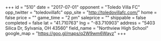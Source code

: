 +++
id = "510"
date = "2017-07-01"
opponent = "Toledo Villa FC"
opp_twitter = "toledovillafc"
opp_site = "http://toledovillafc.com/"
home = false
price = ""
game_time = "2 pm"
saleprice = ""
shippable = false
completed = false
lat = "41.710763"
lng = "-83.710903"
address = "5403 Silica Dr, Sylvania, OH 43560"
field_name = "Northview High School"
google_map = "https://goo.gl/maps/q2W9wm6Wayz"
+++
